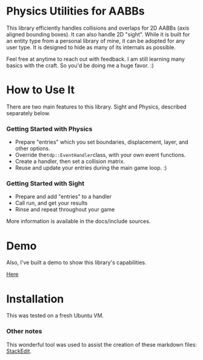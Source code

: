 # Physics Utilities for AABBs
This library efficiently handles collisions and overlaps for 2D AABBs (axis aligned bounding boxes). It can also handle 2D "sight". While it is built for an entity type from a personal library of mine, it can be adopted for any user type. It is designed to hide as many of its internals as possible.

Feel free at anytime to reach out with feedback. I am still learning many basics with the craft. So you'd be doing me a huge favor. :)

# How to Use It
There are two main features to this library. Sight and Physics, described separately below.

### Getting Started with Physics
- Prepare "entries" which you set boundaries, displacement, layer, and other options.
- Override the`tdp::EventHandler`class, with your own event functions.
- Create a handler, then set a collision matrix.
- Reuse and update your entries during the main game loop. :)

### Getting Started with Sight
- Prepare and add "entries" to a handler
- Call run, and get your results
- Rinse and repeat throughout your game

More information is available in the docs/include sources.

# Demo
Also, I've built a demo to show this library's capabilities.

[Here](https://ariajanke.github.io/aabbtdp/demo-wasm/bin/spa_out.html)

# Installation
This was tested on a fresh Ubuntu VM.

### Other notes
This wonderful tool was used to assist the creation of these markdown files: [StackEdit](https://stackedit.io/).
